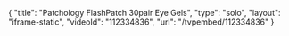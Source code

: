 {
    "title": "Patchology FlashPatch 30pair Eye Gels",
    "type": "solo",
    "layout": "iframe-static",
    "videoId": "112334836",
    "url": "\/tvpembed\/112334836"
}